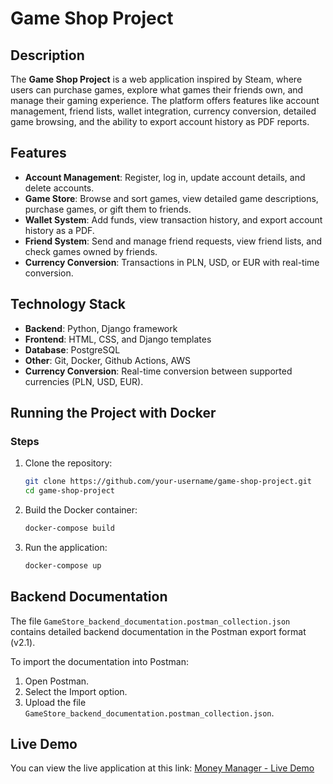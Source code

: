 # Game Shop Project

## Description

The **Game Shop Project** is a web application inspired by Steam, where users can purchase games, explore what games their friends own, and manage their gaming experience. The platform offers features like account management, friend lists, wallet integration, currency conversion, detailed game browsing, and the ability to export account history as PDF reports.

## Features
- **Account Management**: Register, log in, update account details, and delete accounts.
- **Game Store**: Browse and sort games, view detailed game descriptions, purchase games, or gift them to friends.
- **Wallet System**: Add funds, view transaction history, and export account history as a PDF.
- **Friend System**: Send and manage friend requests, view friend lists, and check games owned by friends.
- **Currency Conversion**: Transactions in PLN, USD, or EUR with real-time conversion.

## Technology Stack
- **Backend**: Python, Django framework
- **Frontend**: HTML, CSS, and Django templates
- **Database**: PostgreSQL
- **Other**: Git, Docker, Github Actions, AWS
- **Currency Conversion**: Real-time conversion between supported currencies (PLN, USD, EUR).

## Running the Project with Docker
### Steps
1. Clone the repository:
   ```bash
   git clone https://github.com/your-username/game-shop-project.git
   cd game-shop-project
   ```
2. Build the Docker container:
   ```bash
   docker-compose build
   ```
3. Run the application:
   ```bash
   docker-compose up
   ```
   
## Backend Documentation
The file `GameStore_backend_documentation.postman_collection.json` contains detailed backend documentation in the Postman export format (v2.1).

To import the documentation into Postman:
1. Open Postman.
2. Select the Import option.
3. Upload the file `GameStore_backend_documentation.postman_collection.json`.

## Live Demo 
You can view the live application at this link:
[Money Manager - Live Demo](http://ec2-52-91-102-211.compute-1.amazonaws.com/login/)
